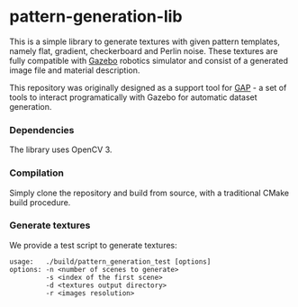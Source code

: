 # pattern-generation-lib

This is a simple library to generate textures with given pattern templates, namely flat, gradient, checkerboard and Perlin noise.
These textures are fully compatible with [Gazebo] robotics simulator and consist of a generated image file and material description.

This repository was originally designed as a support tool for [GAP] - a set of tools to interact programatically with Gazebo for automatic dataset generation.

### Dependencies

The library uses OpenCV 3.

### Compilation

Simply clone the repository and build from source, with a traditional CMake build procedure.

### Generate textures

We provide a test script to generate textures:
```
usage:   ./build/pattern_generation_test [options]
options: -n <number of scenes to generate>
         -s <index of the first scene>
         -d <textures output directory>
         -r <images resolution> 
```

[Gazebo]: http://gazebosim.org/
[GAP]: https://github.com/jsbruglie/gap/

